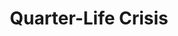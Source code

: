---
title: "Quarter-Life Crisis"
description: Pictures we took as I celebrated my birthday with my friends through an existential crisis.
sizes: [200, 500, 700]
types: [jpeg, webp]
folder: 2024-birthday
theme:
  scheme: dark
  color: '#fe4c66'
  color-hsl: '351 99% 65%'
  style:
    image:
      '--img-object-fit': cover
      '--img-object-position': left bottom
      '--post-image': linear-gradient(var(--theme-color), var(--theme-color))
cover:
  folder: 2024-birthday
  filename: cover.png
  sizes: [500, 600, 700, 1000, 1280]
  formats: ['png', 'webp', 'avif']
seo:
  twitter:
    url: https://ik.imagekit.io/8jjzxcl9p/gallery/2024-birthday/twitter.png
    is_prefixed: false
  og:
    url: https://ik.imagekit.io/8jjzxcl9p/gallery/2024-birthday/og.png
    is_prefixed: false
cover_images:
  index: 7
entries:
  - key: 01.jpg
    alt: Me with my friend Kate
    caption: Me and my friend Kate when we met by pure coincidence in a cafe I went to for lunch
    date: 2023-01-13
    width: 1536
    height: 2048
  - key: 02.jpg
    alt: A glass of iced irish coffee topped with whipped cream
    caption: A glass of iced irish coffee I ordered. It was espresso with whipped cream and Irish liquor.
    date: 2023-01-13
    width: 2992
    height: 2992
  - key: 03.jpg
    alt: A plate of pasta topped with caviar
    caption: A pasta I forgot what is called. It's seafood as far as I remember, and topped with caviar.
    date: 2023-01-13
    width: 3456
    height: 3456
  - key: 04.jpg
    alt: A mirror selfie of me  wearing a black faux-leather coat on top of a black turtleneck and two silver chain necklace.
    caption: null
    date: 2023-01-13
    width: 3456
    height: 3456
  - key: 05.jpg
    alt: Me and famous Filipino drag queen Bernie lit up with laser lights.
    caption: Me and famous Filipino drag queen Bernie after her birthday performance at O-Bar
    date: 2023-01-14
    width: 3024
    height: 4032
  - key: 06.jpg
    alt: Me and Bernie, an acclaimed drag queen more widely known to the general public from Drag Race Philippines Season 2. In thebackground, Maxie Andreisson, another internationally acclaimed drag queen known by the public from Queen of the Universe, can be seen.
    caption: Me and famous Filipino drag queen Bernie after her birthday performance at O-Bar. Maxie Andreisson, another famous Filipino drag queen can be seen in the back.
    date: 2023-01-14
    width: 3024
    height: 4032
  - key: 08.jpg
    alt: Me laying down on the floor on my left side
    caption: The aftermath of birthday partying
    date: 2023-01-14
    width: 1440
    height: 1440
  - key: 09.jpg
    alt: Me holding up a cake while smiling.
    caption: My friends bought me a cake. I was surprised. It was the first time someone bought me a birthday cake and threw a surprise.
    date: 2023-01-14
    width: 1440
    height: 1440
---